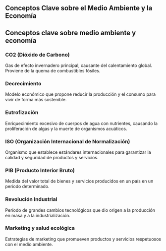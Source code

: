 ## Conceptos Clave sobre el Medio Ambiente y la Economía

## Conceptos clave sobre medio ambiente y economía

### CO2 (Dióxido de Carbono)
Gas de efecto invernadero principal, causante del calentamiento global. Proviene de la quema de combustibles fósiles.

### Decrecimiento
Modelo económico que propone reducir la producción y el consumo para vivir de forma más sostenible.

### Eutrofización
Enriquecimiento excesivo de cuerpos de agua con nutrientes, causando la proliferación de algas y la muerte de organismos acuáticos.

### ISO (Organización Internacional de Normalización)
Organismo que establece estándares internacionales para garantizar la calidad y seguridad de productos y servicios.

### PIB (Producto Interior Bruto)
Medida del valor total de bienes y servicios producidos en un país en un período determinado.

### Revolución Industrial
Período de grandes cambios tecnológicos que dio origen a la producción en masa y a la industrialización.

### Marketing y salud ecológica
Estrategias de marketing que promueven productos y servicios respetuosos con el medio ambiente.


